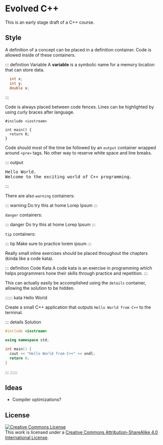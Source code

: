 # Evolved C++

This is an early stage draft of a C++ course.

## Style

A definition of a concept can be placed in a definition container. Code is allowed inside of these containers.

::: definition Variable
A **variable** is a symbolic name for a memory location that can store data.

```cpp
  int x;
  int y;
  double x;
```

:::

Code is always placed between code fences. Lines can be highlighted by using curly braces after language.

```cpp{1,3-5}
#include <iostream>

int main() {
  return 0;
}
```

Code should most of the time be followed by an `output` container wrapped around `<pre>` tags. No other way to reserve white space and line breaks.

::: output
<pre>
Hello World.
Welcome to the exciting world of C++ programming.
</pre>
:::

There are also `warning` containers:

::: warning Do try this at home
Lorep Ipsum
:::

`danger` containers:

::: danger Do try this at home
Lorep Ipsum
:::

`tip` containers:

::: tip Make sure to practice
lorem ipsum
:::

Really small inline exercises should be placed throughout the chapters (kinda like a code kata).

::: definition Code Kata
A code kata is an exercise in programming which helps programmers hone their skills through practice and repetition.
:::

This can actually easily be accomplished using the `details` container, allowing the solution to be hidden.

:::::: kata Hello World

Create a small C++ application that outputs `Hello World from C++` to the terminal.

::: details Solution

```cpp
#include <iostream>

using namespace std;

int main() {
  cout << "Hello World from C++" << endl;
  return 0;
}
```

:::
::::::

## Ideas

- Compiler optimizations?

## License

<a rel="license" href="http://creativecommons.org/licenses/by-sa/4.0/"><img alt="Creative Commons License" style="border-width:0" src="https://i.creativecommons.org/l/by-sa/4.0/88x31.png" /></a><br />This work is licensed under a <a rel="license" href="http://creativecommons.org/licenses/by-sa/4.0/">Creative Commons Attribution-ShareAlike 4.0 International License</a>.
